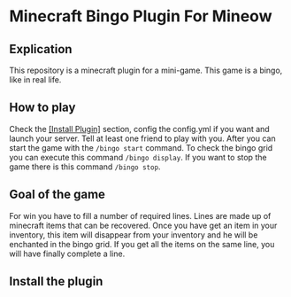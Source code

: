 # Minecraft Bingo Plugin For Mineow
## Explication
This repository is a minecraft plugin for a mini-game. This game is a bingo, like in real life.
## How to play
Check the [[Install Plugin]](https://github.com/raphaaell/minecraft-mineow-bingo/new/master?readme=1#install-the-plugin) section, config the config.yml if you want and launch your server.
Tell at least one friend to play with you. After you can start the game with the `/bingo start` command.
To check the bingo grid you can execute this command `/bingo display`. If you want to stop the game there is this command `/bingo stop`.
## Goal of the game
For win you have to fill a number of required lines. Lines are made up of minecraft items that can be recovered. 
Once you have get an item in your inventory, this item will disappear from your inventory and he will be enchanted in the bingo grid.
If you get all the items on the same line, you will have finally complete a line. 
## Install the plugin
